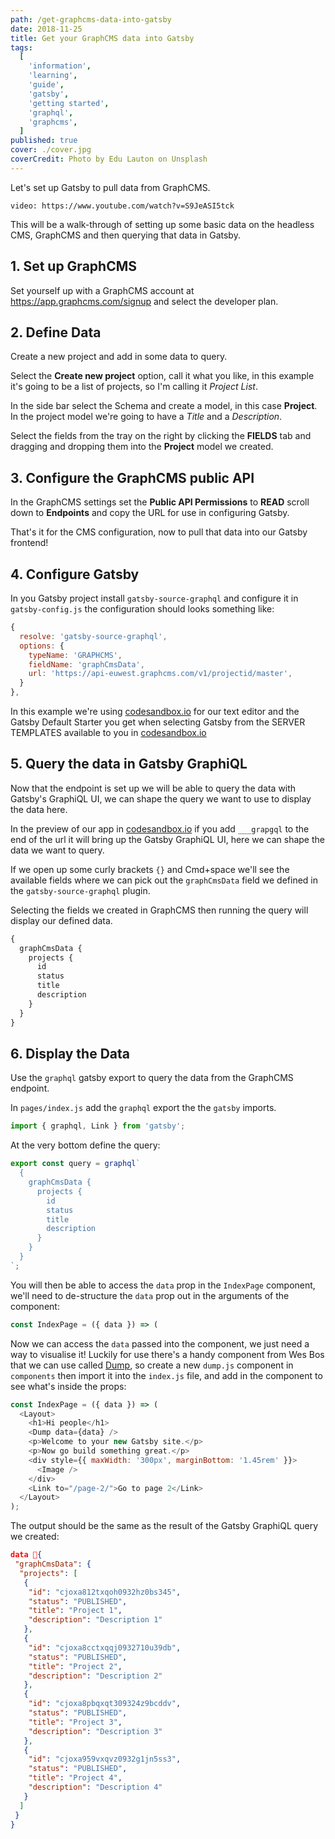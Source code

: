 ```yaml
---
path: /get-graphcms-data-into-gatsby
date: 2018-11-25
title: Get your GraphCMS data into Gatsby
tags:
  [
    'information',
    'learning',
    'guide',
    'gatsby',
    'getting started',
    'graphql',
    'graphcms',
  ]
published: true
cover: ./cover.jpg
coverCredit: Photo by Edu Lauton on Unsplash
---
```


Let's set up Gatsby to pull data from GraphCMS.

`video: https://www.youtube.com/watch?v=S9JeASI5tck`

This will be a walk-through of setting up some basic data on the
headless CMS, GraphCMS and then querying that data in Gatsby.

## 1. Set up GraphCMS

Set yourself up with a GraphCMS account at
https://app.graphcms.com/signup and select the developer plan.

## 2. Define Data

Create a new project and add in some data to query.

Select the **Create new project** option, call it what you like, in
this example it's going to be a list of projects, so I'm calling it
_Project List_.

In the side bar select the Schema and create a model, in this case
**Project**. In the project model we're going to have a _Title_ and a
_Description_.

Select the fields from the tray on the right by clicking the
**FIELDS** tab and dragging and dropping them into the **Project**
model we created.

## 3. Configure the GraphCMS public API

In the GraphCMS settings set the **Public API Permissions** to
**READ** scroll down to **Endpoints** and copy the URL for use in
configuring Gatsby.

That's it for the CMS configuration, now to pull that data into our
Gatsby frontend!

## 4. Configure Gatsby

In you Gatsby project install `gatsby-source-graphql` and configure it
in `gatsby-config.js` the configuration should looks something like:

```js
{
  resolve: 'gatsby-source-graphql',
  options: {
    typeName: 'GRAPHCMS',
    fieldName: 'graphCmsData',
    url: 'https://api-euwest.graphcms.com/v1/projectid/master',
  }
},
```

In this example we're using [codesandbox.io] for our text editor and
the Gatsby Default Starter you get when selecting Gatsby from the
SERVER TEMPLATES available to you in [codesandbox.io]

## 5. Query the data in Gatsby GraphiQL

Now that the endpoint is set up we will be able to query the data with
Gatsby's GraphiQL UI, we can shape the query we want to use to display
the data here.

In the preview of our app in [codesandbox.io] if you add `___grapgql`
to the end of the url it will bring up the Gatsby GraphiQL UI, here we
can shape the data we want to query.

If we open up some curly brackets `{}` and Cmd+space we'll see the
available fields where we can pick out the `graphCmsData` field we
defined in the `gatsby-source-graphql` plugin.

Selecting the fields we created in GraphCMS then running the query
will display our defined data.

```js
{
  graphCmsData {
    projects {
      id
      status
      title
      description
    }
  }
}
```

## 6. Display the Data

Use the `graphql` gatsby export to query the data from the GraphCMS
endpoint.

In `pages/index.js` add the `graphql` export the the `gatsby` imports.

```js
import { graphql, Link } from 'gatsby';
```

At the very bottom define the query:

```js
export const query = graphql`
  {
    graphCmsData {
      projects {
        id
        status
        title
        description
      }
    }
  }
`;
```

You will then be able to access the `data` prop in the `IndexPage`
component, we'll need to de-structure the `data` prop out in the
arguments of the component:

```js
const IndexPage = ({ data }) => (
```

Now we can access the `data` passed into the component, we just need a
way to visualise it! Luckily for use there's a handy component from
Wes Bos that we can use called [Dump], so create a new `dump.js`
component in `components` then import it into the `index.js` file, and
add in the component to see what's inside the props:

```js
const IndexPage = ({ data }) => (
  <Layout>
    <h1>Hi people</h1>
    <Dump data={data} />
    <p>Welcome to your new Gatsby site.</p>
    <p>Now go build something great.</p>
    <div style={{ maxWidth: '300px', marginBottom: '1.45rem' }}>
      <Image />
    </div>
    <Link to="/page-2/">Go to page 2</Link>
  </Layout>
);
```

The output should be the same as the result of the Gatsby GraphiQL
query we created:

```json
data 💩{
 "graphCmsData": {
  "projects": [
   {
    "id": "cjoxa812txqoh0932hz0bs345",
    "status": "PUBLISHED",
    "title": "Project 1",
    "description": "Description 1"
   },
   {
    "id": "cjoxa8cctxqqj0932710u39db",
    "status": "PUBLISHED",
    "title": "Project 2",
    "description": "Description 2"
   },
   {
    "id": "cjoxa8pbqxqt309324z9bcddv",
    "status": "PUBLISHED",
    "title": "Project 3",
    "description": "Description 3"
   },
   {
    "id": "cjoxa959vxqvz0932g1jn5ss3",
    "status": "PUBLISHED",
    "title": "Project 4",
    "description": "Description 4"
   }
  ]
 }
}
```

[codesandbox.io]: https://codesandbox.io/dashboard/recent
[dump]: https://github.com/wesbos/dump
